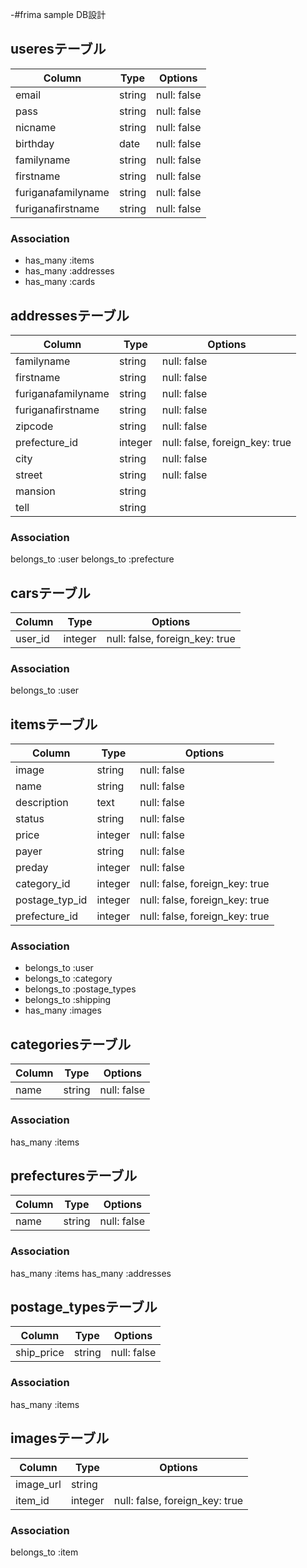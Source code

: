 -#frima sample DB設計
## useresテーブル
|Column|Type|Options|
|------|----|-------|
|email|string|null: false|
|pass|string|null: false|
|nicname|string|null: false|
|birthday|date|null: false|
|familyname|string|null: false|
|firstname|string|null: false|
|furiganafamilyname|string|null: false|
|furiganafirstname|string|null: false|
### Association
- has_many :items
- has_many :addresses
- has_many :cards

## addressesテーブル
|Column|Type|Options|
|------|----|-------|
|familyname|string|null: false|
|firstname|string|null: false|
|furiganafamilyname|string|null: false|
|furiganafirstname|string|null: false|
|zipcode|string|null: false|
|prefecture_id|integer|null: false, foreign_key: true|
|city|string|null: false|
|street|string|null: false|
|mansion|string|
|tell|string|
### Association
belongs_to :user
belongs_to :prefecture


## carsテーブル
|Column|Type|Options|
|------|----|-------|
|user_id|integer|null: false, foreign_key: true|
### Association
belongs_to :user

## itemsテーブル
|Column|Type|Options|
|------|----|-------|
|image|string|null: false|
|name|string|null: false|
|description|text|null: false|
|status|string|null: false|
|price|integer|null: false|
|payer|string|null: false|
|preday|integer|null: false|
|category_id|integer|null: false, foreign_key: true|
|postage_typ_id|integer|null: false, foreign_key: true|
|prefecture_id|integer|null: false, foreign_key: true|
### Association
- belongs_to :user
- belongs_to :category
- belongs_to :postage_types
- belongs_to :shipping
- has_many :images

## categoriesテーブル
|Column|Type|Options|
|------|----|-------|
|name|string|null: false|
### Association
has_many :items

## prefecturesテーブル
|Column|Type|Options|
|------|----|-------|
|name|string|null: false|
### Association
has_many :items
has_many :addresses

## postage_typesテーブル
|Column|Type|Options|
|------|----|-------|
|ship_price|string|null: false|
### Association
has_many :items

## imagesテーブル
|Column|Type|Options|
|------|----|-------|
|image_url|string|
|item_id|integer|null: false, foreign_key: true|
### Association
belongs_to :item